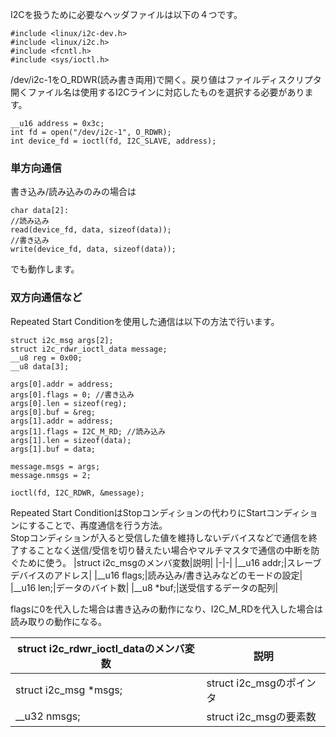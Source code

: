 I2Cを扱うために必要なヘッダファイルは以下の４つです。
```
#include <linux/i2c-dev.h>
#include <linux/i2c.h>
#include <fcntl.h>
#include <sys/ioctl.h>
```
/dev/i2c-1をO_RDWR(読み書き両用)で開く。戻り値はファイルディスクリプタ\
開くファイル名は使用するI2Cラインに対応したものを選択する必要があります。
```
__u16 address = 0x3c;
int fd = open("/dev/i2c-1", O_RDWR);
int device_fd = ioctl(fd, I2C_SLAVE, address);
```
### 単方向通信
書き込み/読み込みのみの場合は
```
char data[2]:
//読み込み
read(device_fd, data, sizeof(data));
//書き込み
write(device_fd, data, sizeof(data));
```
でも動作します。
### 双方向通信など
Repeated Start Conditionを使用した通信は以下の方法で行います。
```
struct i2c_msg args[2];
struct i2c_rdwr_ioctl_data message;
__u8 reg = 0x00;
__u8 data[3];

args[0].addr = address;
args[0].flags = 0; //書き込み
args[0].len = sizeof(reg);
args[0].buf = &reg;
args[1].addr = address;
args[1].flags = I2C_M_RD; //読み込み
args[1].len = sizeof(data);
args[1].buf = data;

message.msgs = args;
message.nmsgs = 2;

ioctl(fd, I2C_RDWR, &message);
```
Repeated Start ConditionはStopコンディションの代わりにStartコンディションにすることで、再度通信を行う方法。\
Stopコンディションが入ると受信した値を維持しないデバイスなどで通信を終了することなく送信/受信を切り替えたい場合やマルチマスタで通信の中断を防ぐために使う。
|struct i2c_msgのメンバ変数|説明|
|-|-|
|__u16 addr;|スレーブデバイスのアドレス|
|__u16 flags;|読み込み/書き込みなどのモードの設定|
|__u16 len;|データのバイト数|
|__u8 *buf;|送受信するデータの配列|

flagsに0を代入した場合は書き込みの動作になり、I2C_M_RDを代入した場合は読み取りの動作になる。

|struct i2c_rdwr_ioctl_dataのメンバ変数|説明|
|-|-|
|struct i2c_msg *msgs;|struct i2c_msgのポインタ|
|__u32 nmsgs;|struct i2c_msgの要素数|
